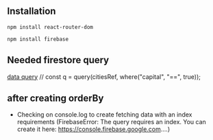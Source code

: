## Installation 

```shell
npm install react-router-dom
```
```shell
npm install firebase
```

## Needed firestore query 
 [data query](https://firebase.google.com/docs/firestore/query-data/queries)
// const q = query(citiesRef, where("capital", "==", true));


## after creating orderBy
- Checking on console.log to create fetching data with an index requirements
(FirebaseError: The query requires an index. You can create it here: https://console.firebase.google.com....)